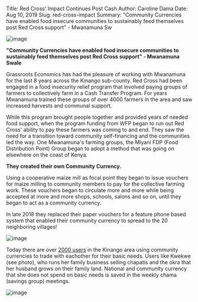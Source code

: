Title: Red Cross' Impact Continues Post Cash
Author: Caroline Dama
Date: Aug 10, 2019
Slug: red-cross-impact
Summary: "Community Currencies have enabled food insecure communities to sustainably feed themselves post Red Cross support" - Mwanamuna Sw

![image](images/blog/red-cross-impact1.webp)

**"Community Currencies have enabled food insecure communities to
sustainably feed themselves post Red Cross support" - Mwanamuna Swale**

Grassroots Economics has had the pleasure of working with Mwanamuna for
the last 8 years across the Kinango sub-county. Red Cross had been
engaged in a food insecurity relief program that involved paying groups
of farmers to collectively farm in a Cash Transfer Program. For years
Mwanamuna trained these groups of over 4000 farmers in the area and saw
increased harvests and communal support.

While this program brought people together and provided years of needed
food support, when the program funding from WFP began to run out Red
Cross' ability to pay these farmers was coming to and end. They saw the
need for a transition toward community self-financing and the
communities led the way. One Mwanamuna's farming groups, the Miyani FDP
(Food Distribution Point) Group began to adopt a method that was going
on elsewhere on the coast of Kenya.

**They created their own Community Currency.**

Using a cooperative maize mill as focal point they began to issue
vouchers for maize milling to community members to pay for the
collective farming work. These vouchers began to circulate more and more
while being accepted at more and more shops, schools, salons and so on,
until they began to act as a community currency.

In late 2018 they replaced their paper vouchers for a feature phone
based system that enabled their community currency to spread to the 20
neighboring villages!

![image](images/blog/red-cross67.webp)

Today there are over [2000
users](https://www.grassrootseconomics.org/looking-back.html)
in the Kinango area using community currencies to trade with eachother
for their basic needs. Users like Kwekwe (see photo), who runs her
family business selling chapatis and the okra that her husband grows on
their family land. National and community currency that she does not
spend on basic needs is saved in the weekly chama (savings group)
meetings.

![image](images/blog/red-cross83.webp)

